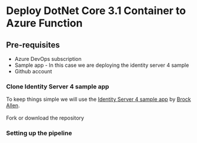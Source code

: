 # Deploy DotNet Core 3.1 Container to Azure Function

## Pre-requisites
* Azure DevOps subscription
* Sample app - In this case we are deploying the identity server 4 sample
* Github account

### Clone Identity Server 4 sample app
To keep things simple we will use the [Identity Server 4 sample app](https://github.com/brockallen/IdentityServerAndApi) by [Brock Allen](https://github.com/brockallen).
<br>
<br>
Fork or download the repository


### Setting up the pipeline
